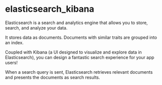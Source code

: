 # elasticsearch_kibana

Elasticsearch is a search and analytics engine that allows you to store, search, and analyze your data.

It stores data as documents. Documents with similar traits are grouped into an index.

Coupled with Kibana (a UI designed to visualize and explore data in Elasticsearch), you can design a fantastic search experience for your app users!

When a search query is sent, Elasticsearch retrieves relevant documents and presents the documents as search results.
